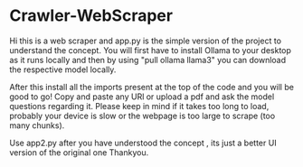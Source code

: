 # Crawler-WebScraper
Hi this is a web scraper and app.py is the simple version of the project to understand the concept.
You will first have to install Ollama to your desktop as it runs locally and then by using "pull ollama llama3" you can download the respective model locally. 

After this install all the imports present at the top of the code and you will be good to go!
Copy and paste any URl or upload a pdf and ask the model questions regarding it. Please keep in mind if it takes too long to load, probably your device is slow or the webpage is too large to scrape (too many chunks).

Use app2.py after you have understood the concept , its just a better UI version of the original one
Thankyou.
